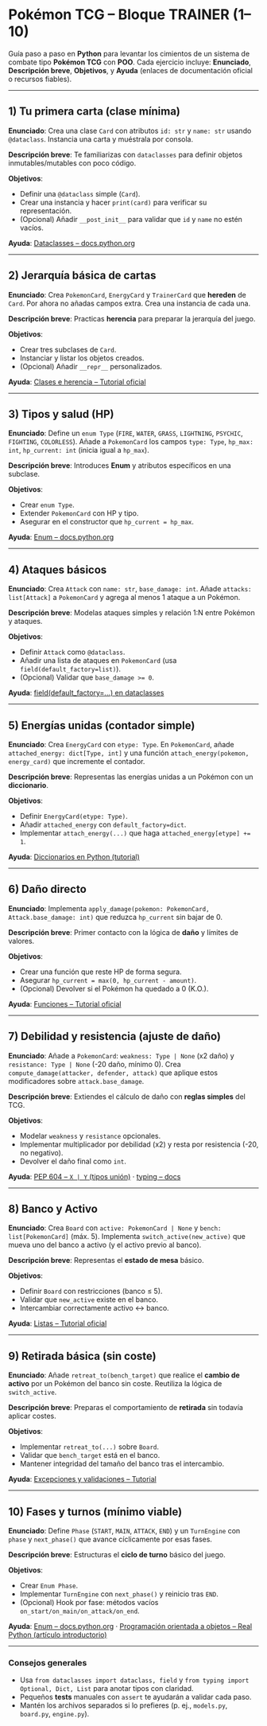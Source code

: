 # Pokémon TCG – Bloque TRAINER (1–10)

Guía paso a paso en **Python** para levantar los cimientos de un sistema de combate tipo **Pokémon TCG** con **POO**. Cada ejercicio incluye: **Enunciado**, **Descripción breve**, **Objetivos**, y **Ayuda** (enlaces de documentación oficial o recursos fiables).

---

## 1) Tu primera carta (clase mínima)

**Enunciado**: Crea una clase `Card` con atributos `id: str` y `name: str` usando `@dataclass`. Instancia una carta y muéstrala por consola.

**Descripción breve**: Te familiarizas con `dataclasses` para definir objetos inmutables/mutables con poco código.

**Objetivos**:

* Definir una `@dataclass` simple (`Card`).
* Crear una instancia y hacer `print(card)` para verificar su representación.
* (Opcional) Añadir `__post_init__` para validar que `id` y `name` no estén vacíos.

**Ayuda**: [Dataclasses – docs.python.org](https://docs.python.org/3/library/dataclasses.html)

---

## 2) Jerarquía básica de cartas

**Enunciado**: Crea `PokemonCard`, `EnergyCard` y `TrainerCard` que **hereden** de `Card`. Por ahora no añadas campos extra. Crea una instancia de cada una.

**Descripción breve**: Practicas **herencia** para preparar la jerarquía del juego.

**Objetivos**:

* Crear tres subclases de `Card`.
* Instanciar y listar los objetos creados.
* (Opcional) Añadir `__repr__` personalizados.

**Ayuda**: [Clases e herencia – Tutorial oficial](https://docs.python.org/3/tutorial/classes.html#inheritance)

---

## 3) Tipos y salud (HP)

**Enunciado**: Define un `enum Type` (`FIRE`, `WATER`, `GRASS`, `LIGHTNING`, `PSYCHIC`, `FIGHTING`, `COLORLESS`). Añade a `PokemonCard` los campos `type: Type`, `hp_max: int`, `hp_current: int` (inicia igual a `hp_max`).

**Descripción breve**: Introduces **Enum** y atributos específicos en una subclase.

**Objetivos**:

* Crear `enum Type`.
* Extender `PokemonCard` con HP y tipo.
* Asegurar en el constructor que `hp_current = hp_max`.

**Ayuda**: [Enum – docs.python.org](https://docs.python.org/3/library/enum.html)

---

## 4) Ataques básicos

**Enunciado**: Crea `Attack` con `name: str`, `base_damage: int`. Añade `attacks: list[Attack]` a `PokemonCard` y agrega al menos 1 ataque a un Pokémon.

**Descripción breve**: Modelas ataques simples y relación 1:N entre Pokémon y ataques.

**Objetivos**:

* Definir `Attack` como `@dataclass`.
* Añadir una lista de ataques en `PokemonCard` (usa `field(default_factory=list)`).
* (Opcional) Validar que `base_damage >= 0`.

**Ayuda**: [field(default_factory=...) en dataclasses](https://docs.python.org/3/library/dataclasses.html#dataclasses.field)

---

## 5) Energías unidas (contador simple)

**Enunciado**: Crea `EnergyCard` con `etype: Type`. En `PokemonCard`, añade `attached_energy: dict[Type, int]` y una función `attach_energy(pokemon, energy_card)` que incremente el contador.

**Descripción breve**: Representas las energías unidas a un Pokémon con un **diccionario**.

**Objetivos**:

* Definir `EnergyCard(etype: Type)`.
* Añadir `attached_energy` con `default_factory=dict`.
* Implementar `attach_energy(...)` que haga `attached_energy[etype] += 1`.

**Ayuda**: [Diccionarios en Python (tutorial)](https://docs.python.org/3/tutorial/datastructures.html#dictionaries)

---

## 6) Daño directo

**Enunciado**: Implementa `apply_damage(pokemon: PokemonCard, Attack.base_damage: int)` que reduzca `hp_current` sin bajar de 0.

**Descripción breve**: Primer contacto con la lógica de **daño** y límites de valores.

**Objetivos**:

* Crear una función que reste HP de forma segura.
* Asegurar `hp_current = max(0, hp_current - amount)`.
* (Opcional) Devolver si el Pokémon ha quedado a 0 (K.O.).

**Ayuda**: [Funciones – Tutorial oficial](https://docs.python.org/3/tutorial/controlflow.html#defining-functions)

---

## 7) Debilidad y resistencia (ajuste de daño)

**Enunciado**: Añade a `PokemonCard`: `weakness: Type | None` (x2 daño) y `resistance: Type | None` (-20 daño, mínimo 0). Crea `compute_damage(attacker, defender, attack)` que aplique estos modificadores sobre `attack.base_damage`.

**Descripción breve**: Extiendes el cálculo de daño con **reglas simples** del TCG.

**Objetivos**:

* Modelar `weakness` y `resistance` opcionales.
* Implementar multiplicador por debilidad (x2) y resta por resistencia (-20, no negativo).
* Devolver el daño final como `int`.

**Ayuda**: [PEP 604 – `X | Y` (tipos unión)](https://peps.python.org/pep-0604/) · [typing – docs](https://docs.python.org/3/library/typing.html)

---

## 8) Banco y Activo

**Enunciado**: Crea `Board` con `active: PokemonCard | None` y `bench: list[PokemonCard]` (máx. 5). Implementa `switch_active(new_active)` que mueva uno del banco a activo (y el activo previo al banco).

**Descripción breve**: Representas el **estado de mesa** básico.

**Objetivos**:

* Definir `Board` con restricciones (banco ≤ 5).
* Validar que `new_active` existe en el banco.
* Intercambiar correctamente activo ↔ banco.

**Ayuda**: [Listas – Tutorial oficial](https://docs.python.org/3/tutorial/datastructures.html#more-on-lists)

---

## 9) Retirada básica (sin coste)

**Enunciado**: Añade `retreat_to(bench_target)` que realice el **cambio de activo** por un Pokémon del banco sin coste. Reutiliza la lógica de `switch_active`.

**Descripción breve**: Preparas el comportamiento de **retirada** sin todavía aplicar costes.

**Objetivos**:

* Implementar `retreat_to(...)` sobre `Board`.
* Validar que `bench_target` está en el banco.
* Mantener integridad del tamaño del banco tras el intercambio.

**Ayuda**: [Excepciones y validaciones – Tutorial](https://docs.python.org/3/tutorial/errors.html)

---

## 10) Fases y turnos (mínimo viable)

**Enunciado**: Define `Phase` (`START`, `MAIN`, `ATTACK`, `END`) y un `TurnEngine` con `phase` y `next_phase()` que avance cíclicamente por esas fases.

**Descripción breve**: Estructuras el **ciclo de turno** básico del juego.

**Objetivos**:

* Crear `Enum Phase`.
* Implementar `TurnEngine` con `next_phase()` y reinicio tras `END`.
* (Opcional) Hook por fase: métodos vacíos `on_start/on_main/on_attack/on_end`.

**Ayuda**: [Enum – docs.python.org](https://docs.python.org/3/library/enum.html) · [Programación orientada a objetos – Real Python (artículo introductorio)](https://realpython.com/python3-object-oriented-programming/)

---

### Consejos generales

* Usa `from dataclasses import dataclass, field` y `from typing import Optional, Dict, List` para anotar tipos con claridad.
* Pequeños **tests** manuales con `assert` te ayudarán a validar cada paso.
* Mantén los archivos separados si lo prefieres (p. ej., `models.py`, `board.py`, `engine.py`).
